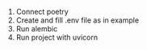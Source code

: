 1. Connect poetry
2. Create and fill .env file as in example
3. Run alembic
4. Run project with uvicorn
